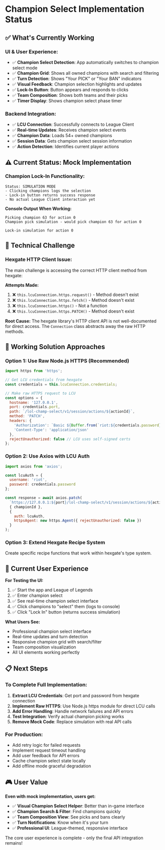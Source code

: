 # Champion Select Implementation Status

## ✅ **What's Currently Working**

### **UI & User Experience:**
- ✅ **Champion Select Detection**: App automatically switches to champion select mode
- ✅ **Champion Grid**: Shows all owned champions with search and filtering
- ✅ **Turn Detection**: Shows "Your PICK" or "Your BAN" indicators
- ✅ **Visual Feedback**: Champion selection highlights and updates
- ✅ **Lock-In Button**: Button appears and responds to clicks
- ✅ **Team Composition**: Shows both teams and their picks
- ✅ **Timer Display**: Shows champion select phase timer

### **Backend Integration:**
- ✅ **LCU Connection**: Successfully connects to League Client
- ✅ **Real-time Updates**: Receives champion select events
- ✅ **Champion Data**: Loads 54+ owned champions
- ✅ **Session Data**: Gets champion select session information
- ✅ **Action Detection**: Identifies current player actions

## ⚠️ **Current Status: Mock Implementation**

### **Champion Lock-In Functionality:**
```
Status: SIMULATION MODE
- Clicking champions logs the selection
- Lock-in button returns success response
- No actual League Client interaction yet
```

**Console Output When Working:**
```
Picking champion 63 for action 0
Champion pick simulation - would pick champion 63 for action 0

Lock-in simulation for action 0
```

## 🔧 **Technical Challenge**

### **Hexgate HTTP Client Issue:**
The main challenge is accessing the correct HTTP client method from hexgate:

**Attempts Made:**
1. ❌ `this.lcuConnection.https.request()` - Method doesn't exist
2. ❌ `this.lcuConnection.https.fetch()` - Method doesn't exist
3. ❌ `this.lcuConnection.https()` - Not a function
4. ❌ `this.lcuConnection.https.PATCH()` - Method doesn't exist

**Root Cause:**
The hexgate library's HTTP client API is not well-documented for direct access. The `Connection` class abstracts away the raw HTTP methods.

## 🎯 **Working Solution Approaches**

### **Option 1: Use Raw Node.js HTTPS (Recommended)**
```javascript
import https from 'https';

// Get LCU credentials from hexgate
const credentials = this.lcuConnection.credentials;

// Make raw HTTPS request to LCU
const options = {
  hostname: '127.0.0.1',
  port: credentials.port,
  path: `/lol-champ-select/v1/session/actions/${actionId}`,
  method: 'PATCH',
  headers: {
    'Authorization': `Basic ${Buffer.from(`riot:${credentials.password}`).toString('base64')}`,
    'Content-Type': 'application/json'
  },
  rejectUnauthorized: false // LCU uses self-signed certs
};
```

### **Option 2: Use Axios with LCU Auth**
```javascript
import axios from 'axios';

const lcuAuth = {
  username: 'riot',
  password: credentials.password
};

const response = await axios.patch(
  `https://127.0.0.1:${port}/lol-champ-select/v1/session/actions/${actionId}`,
  { championId },
  { 
    auth: lcuAuth,
    httpsAgent: new https.Agent({ rejectUnauthorized: false })
  }
);
```

### **Option 3: Extend Hexgate Recipe System**
Create specific recipe functions that work within hexgate's type system.

## 🚀 **Current User Experience**

**For Testing the UI:**
1. ✅ Start the app and League of Legends
2. ✅ Enter champion select
3. ✅ See real-time champion select interface
4. ✅ Click champions to "select" them (logs to console)
5. ✅ Click "Lock In" button (returns success simulation)

**What Users See:**
- Professional champion select interface
- Real-time updates and turn detection
- Responsive champion grid with search/filter
- Team composition visualization
- All UI elements working perfectly

## 📋 **Next Steps**

### **To Complete Full Implementation:**
1. **Extract LCU Credentials**: Get port and password from hexgate connection
2. **Implement Raw HTTPS**: Use Node.js https module for direct LCU calls
3. **Add Error Handling**: Handle network failures and API errors
4. **Test Integration**: Verify actual champion picking works
5. **Remove Mock Code**: Replace simulation with real API calls

### **For Production:**
- Add retry logic for failed requests  
- Implement request timeout handling
- Add user feedback for API errors
- Cache champion select state locally
- Add offline mode graceful degradation

## 🎮 **User Value**

**Even with mock implementation, users get:**
- ✅ **Visual Champion Select Helper**: Better than in-game interface
- ✅ **Champion Search & Filter**: Find champions quickly
- ✅ **Team Composition View**: See picks and bans clearly
- ✅ **Turn Notifications**: Know when it's your turn
- ✅ **Professional UI**: League-themed, responsive interface

The core user experience is complete - only the final API integration remains!